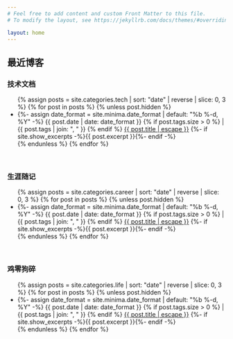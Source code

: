 ```yaml
---
# Feel free to add content and custom Front Matter to this file.
# To modify the layout, see https://jekyllrb.com/docs/themes/#overriding-theme-defaults

layout: home
---
```


<h2 class="page-heading"> 最近博客 </h2>
<h3 class="post-list-heading">  技术文档 </h3>
  <ul class="post-list">
    {% assign posts = site.categories.tech | sort: "date" | reverse | slice: 0, 3 %}
    {% for post in posts %}
      {% unless post.hidden %}
        <li>
        	{%- assign date_format = site.minima.date_format | default: "%b %-d, %Y" -%}
        	<span class="post-meta">{{ post.date | date: date_format }} {% if post.tags.size > 0 %} | {{ post.tags | join: ", " }} {% endif %} </span>
        	<a class="post-link" href="{{ post.url | relative_url }}">{{ post.title | escape }}</a>
        	{%- if site.show_excerpts -%}{{ post.excerpt }}{%- endif -%}
        </li>
      {% endunless %}
    {% endfor %}
  </ul>

<br/>


<h3 class="post-list-heading">  生涯随记  </h3>
  <ul class="post-list">
    {% assign posts = site.categories.career | sort: "date" | reverse | slice: 0, 3 %}
    {% for post in posts %}
      {% unless post.hidden %}
        <li>
        	{%- assign date_format = site.minima.date_format | default: "%b %-d, %Y" -%}
        	<span class="post-meta">{{ post.date | date: date_format }} {% if post.tags.size > 0 %} | {{ post.tags | join: ", " }} {% endif %} </span>
        	<a class="post-link" href="{{ post.url | relative_url }}">{{ post.title | escape }}</a>
        	{%- if site.show_excerpts -%}{{ post.excerpt }}{%- endif -%}
        </li>
      {% endunless %}
    {% endfor %}
  </ul>
<br/>



<h3 class="post-list-heading">  鸡零狗碎  </h3>
  <ul class="post-list">
    {% assign posts = site.categories.life | sort: "date" | reverse | slice: 0, 3 %}
    {% for post in posts %}
      {% unless post.hidden %}
        <li>
        	{%- assign date_format = site.minima.date_format | default: "%b %-d, %Y" -%}
        	<span class="post-meta">{{ post.date | date: date_format }} {% if post.tags.size > 0 %} | {{ post.tags | join: ", " }} {% endif %} </span>
        	<a class="post-link" href="{{ post.url | relative_url }}">{{ post.title | escape }}</a>
        	{%- if site.show_excerpts -%}{{ post.excerpt }}{%- endif -%}
        </li>
      {% endunless %}
    {% endfor %}
  </ul>

<br/>


